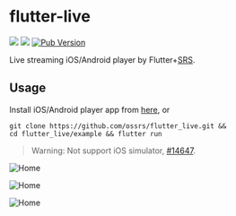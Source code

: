 # flutter-live

![](http://ossrs.net:8000/gif/v1/sls.gif?site=github.com&path=/srs/flutter_live)
[![](https://cloud.githubusercontent.com/assets/2777660/22814959/c51cbe72-ef92-11e6-81cc-32b657b285d5.png)](https://github.com/ossrs/srs/wiki/v1_CN_Contact#wechat)
[![Pub Version](https://img.shields.io/pub/v/badges?color=blueviolet)](https://pub.dev/packages/flutter_live)

Live streaming iOS/Android player by Flutter+[SRS](https://github.com/ossrs/srs).

## Usage

Install iOS/Android player app from [here](https://ossrs.net), or

```
git clone https://github.com/ossrs/flutter_live.git &&
cd flutter_live/example && flutter run
```

> Warning: Not support iOS simulator, [#14647](https://github.com/flutter/flutter/issues/14647).

![Home](https://ossrs.net/srs.release/images/01-home-02.jpg)

![Home](https://ossrs.net/srs.release/images/02-show-01.jpg)

![Home](https://ossrs.net/srs.release/images/03-realtime.jpg)

